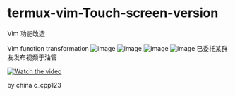 # termux-vim-Touch-screen-version


Vim 功能改造


Vim function transformation
![image](https://github.com/QQ1598058687/termux-vim-Touch-screen-version/blob/main/1.png)
![image](https://github.com/QQ1598058687/termux-vim-Touch-screen-version/blob/main/2.png)
![image](https://github.com/QQ1598058687/termux-vim-Touch-screen-version/blob/main/vim%E6%BA%90%E7%A0%81%E6%94%B9%E9%80%A0%E4%B9%8B%E8%A7%A6%E5%B1%8F%E6%95%88%E6%9E%9C(%E5%B0%86%E5%9C%A8termux%E5%AE%89%E8%A3%85).gif)
![image](https://github.com/QQ1598058687/termux-vim-Touch-screen-version/blob/main/Screenrecorder-2021-09-22-01-05-32-892.gif)
已委托某群友发布视频于油管

[![Watch the video](https://github.com/QQ1598058687/termux-vim-Touch-screen-version/blob/main/%E7%A0%94%E7%A9%B6%E8%BF%87%E7%A8%8B/QQ%E5%9B%BE%E7%89%8720210922153720.jpg?raw=true)](https://www.bilibili.com/video/BV16L4y187vz?share_source=copy_web)



by china c_cpp123
